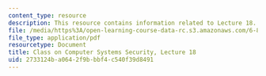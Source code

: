 ```yaml
---
content_type: resource
description: This resource contains information related to Lecture 18.
file: /media/https%3A/open-learning-course-data-rc.s3.amazonaws.com/6-858-computer-systems-security-fall-2014/2733124ba0642f9bbbf4c540f39d8491_MIT6_858F14_lec18.pdf
file_type: application/pdf
resourcetype: Document
title: Class on Computer Systems Security, Lecture 18
uid: 2733124b-a064-2f9b-bbf4-c540f39d8491
---
```


